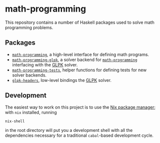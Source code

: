 # math-programming

This repository contains a number of Haskell packages used to solve
math programming problems.

## Packages

- [`math-programming`](./math-programming/), a high-level interface
  for defining math programs.
- [`math-programming-glpk`](./math-programming-glpk/), a solver
  backend for [`math-programming`](./math-programming/) interfacing
  with the [GLPK](https://www.gnu.org/software/glpk/) solver.
- [`math-programming-tests`](./math-programming-tests/), helper
  functions for defining tests for new solver backends.
- [`glpk-headers`](./glpk-headers/), low-level bindings the
  [GLPK](https://www.gnu.org/software/glpk/) solver.

## Development

The easiest way to work on this project is to use the [Nix package
manager](https://nixos.org/); with `nix` installed, running

```
nix-shell
```

in the root directory will put you a development shell with all the
dependencies necessary for a traditional `cabal`-based development
cycle.

